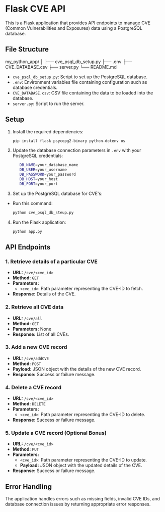 # Flask CVE API

This is a Flask application that provides API endpoints to manage CVE (Common Vulnerabilities and Exposures) data using a PostgreSQL database.

## File Structure

my_python_app/
│
├── cve_psql_db_setup.py
├── .env
├── CVE_DATABASE.csv
├── server.py
└── README.md

- `cve_psql_db_setup.py`: Script to set up the PostgreSQL database.
- `.env`: Environment variables file containing configuration such as database credentials.
- `CVE_DATABASE.csv`: CSV file containing the data to be loaded into the database.
- `server.py`: Script to run the server.

## Setup

1. Install the required dependencies:
    ```bash
    pip install flask psycopg2-binary python-dotenv os
    ```

2. Update the database connection parameters in `.env` with your PostgreSQL credentials:
   ```bash
      DB_NAME=your_database_name
      DB_USER=your_username
      DB_PASSWORD=your_password
      DB_HOST=your_host
      DB_PORT=your_port
    ```

3. Set up the PostgreSQL database for CVE's:
- Run this command:
    ```bash
    python cve_psql_db_steup.py

    ````

4. Run the Flask application:
    ```bash
    python app.py
    ```

## API Endpoints

### 1. Retrieve details of a particular CVE
- **URL:** `/cve/<cve_id>`
- **Method:** `GET`
- **Parameters:**
  - `<cve_id>`: Path parameter representing the CVE-ID to fetch.
- **Response:** Details of the CVE.

### 2. Retrieve all CVE data
- **URL:** `/cve/all`
- **Method:** `GET`
- **Parameters:** None
- **Response:** List of all CVEs.

### 3. Add a new CVE record
- **URL:** `/cve/addCVE`
- **Method:** `POST`
- **Payload:** JSON object with the details of the new CVE record.
- **Response:** Success or failure message.

### 4. Delete a CVE record
- **URL:** `/cve/<cve_id>`
- **Method:** `DELETE`
- **Parameters:**
  - `<cve_id>`: Path parameter representing the CVE-ID to delete.
- **Response:** Success or failure message.

### 5. Update a CVE record (Optional Bonus)
- **URL:** `/cve/<cve_id>`
- **Method:** `PUT`
- **Parameters:**
  - `<cve_id>`: Path parameter representing the CVE-ID to update.
  - **Payload:** JSON object with the updated details of the CVE.
- **Response:** Success or failure message.

## Error Handling

The application handles errors such as missing fields, invalid CVE IDs, and database connection issues by returning appropriate error responses.


